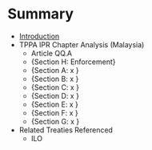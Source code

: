 # Summary

* [Introduction](README.md)
* TPPA IPR Chapter Analysis (Malaysia)
   * Article QQ.A
   * {Section H: Enforcement}
   * {Section A: x }
   * {Section B: x }
   * {Section C: x }
   * {Section D: x }
   * {Section E: x }
   * {Section F: x }
   * {Section G: x }
* Related Treaties Referenced
   * ILO


